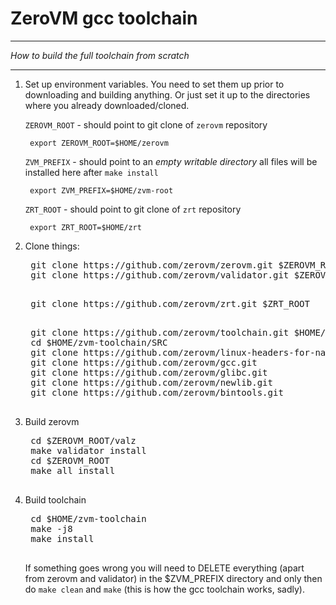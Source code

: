 ZeroVM gcc toolchain
=====
----
_How to build the full toolchain from scratch_

----

1. Set up environment variables. You need to set them up prior to downloading and building anything. 
    Or just set it up to the directories where you already downloaded/cloned.
  
    `ZEROVM_ROOT` - should point to git clone of `zerovm` repository

        export ZEROVM_ROOT=$HOME/zerovm

    `ZVM_PREFIX` - should point to an *empty writable directory*
    all files will be installed here after `make install`

        export ZVM_PREFIX=$HOME/zvm-root

    `ZRT_ROOT` - should point to git clone of `zrt` repository

        export ZRT_ROOT=$HOME/zrt

2. Clone things:

    <pre>
    git clone https://github.com/zerovm/zerovm.git $ZEROVM_ROOT
    git clone https://github.com/zerovm/validator.git $ZEROVM_ROOT/valz
    </pre>
    
    <pre>
    git clone https://github.com/zerovm/zrt.git $ZRT_ROOT
    </pre>
    
    <pre>
    git clone https://github.com/zerovm/toolchain.git $HOME/zvm-toolchain
    cd $HOME/zvm-toolchain/SRC
    git clone https://github.com/zerovm/linux-headers-for-nacl.git
    git clone https://github.com/zerovm/gcc.git
    git clone https://github.com/zerovm/glibc.git
    git clone https://github.com/zerovm/newlib.git
    git clone https://github.com/zerovm/bintools.git
    </pre>

3. Build zerovm

    <pre>
    cd $ZEROVM_ROOT/valz
    make validator install
    cd $ZEROVM_ROOT
    make all install
    </pre>

4. Build toolchain

    <pre>
    cd $HOME/zvm-toolchain
    make -j8
    make install
    </pre>
    
    If something goes wrong you will need to DELETE everything (apart from zerovm and validator) 
    in the $ZVM_PREFIX directory and only then do `make clean` and `make` (this is how the gcc toolchain works, sadly).

